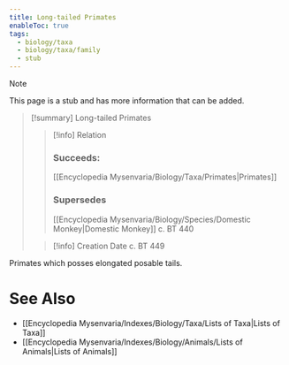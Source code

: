 ```yaml
---
title: Long-tailed Primates
enableToc: true
tags:
  - biology/taxa
  - biology/taxa/family
  - stub
---
```


> [!note]
> This page is a stub and has more information that can be added.

> [!summary] Long-tailed Primates
> > [!info] Relation
> > ### Succeeds:
> > [[Encyclopedia Mysenvaria/Biology/Taxa/Primates|Primates]]
> > ### Supersedes 
> > [[Encyclopedia Mysenvaria/Biology/Species/Domestic Monkey|Domestic Monkey]] c. BT 440
>
> > [!info] Creation Date
> > c. BT 449

Primates which posses elongated posable tails.

# See Also
- [[Encyclopedia Mysenvaria/Indexes/Biology/Taxa/Lists of Taxa|Lists of Taxa]]
- [[Encyclopedia Mysenvaria/Indexes/Biology/Animals/Lists of Animals|Lists of Animals]]
